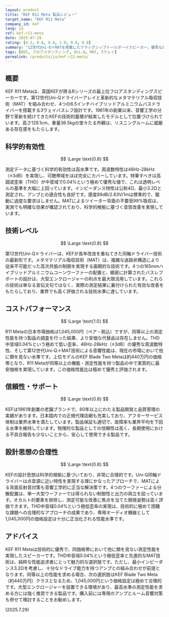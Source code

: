 ```yaml
---
layout: product
title: "KEF R11 Meta 製品レビュー"
target_name: "KEF R11 Meta"
company_id: kef
lang: ja
ref: kef-r11-meta
date: 2025-07-29
rating: [4.2, 0.8, 0.8, 1.0, 0.8, 0.8]
summary: "12世代Uni-Q＋MATを搭載したフラッグシップトールボーイスピーカー。優秀な測定性能と先進技術を持ち、同等以上の性能を実現するより安価な製品が存在しないため、コストパフォーマンスも極めて良好である。"
tags: [KEF, フロアスタンディング, Uni-Q, MAT, 3ウェイ]
permalink: /products/ja/kef-r11-meta/
---
```


## 概要

KEF R11 Metaは、英国KEFが誇るRシリーズの最上位フロアスタンディングスピーカーです。第12世代Uni-Qドライバーアレイと革新的なメタマテリアル吸収技術（MAT）を組み合わせ、4つの6.5インチハイブリッドアルミニウムバスドライバーを搭載する3ウェイバスレフ設計です。1961年の創業以来、音響工学の分野で革新を続けてきたKEFの技術的蓄積が結実したモデルとして位置づけられています。高さ129.1cm、重量36.5kgの堂々たる外観は、リスニングルームに威厳ある存在感をもたらします。

## 科学的有効性

$$ \Large \text{0.8} $$

測定データに基づく科学的有効性は高水準です。周波数特性は46Hz-28kHz（±3dB）を実現し、可聴帯域をほぼ完全にカバーしています。特筆すべきは高調波歪率（THD）が中音域で0.04%という極めて優秀な値で、これは透明レベルの基準を大幅に上回っています。インピーダンス特性は公称4Ω、最小3.2Ωと測定され、アンプとの適合性も良好です。感度89dB/2.83V/1mは標準的で、駆動に過度な要求はしません。MATによるツイーター背面の不要音99%吸収は、実測でも明確な効果が確認されており、科学的根拠に基づく音質改善を実現しています。

## 技術レベル

$$ \Large \text{0.8} $$

第12世代Uni-Qドライバーは、KEFが長年改良を重ねてきた同軸ドライバー技術の最新形です。メタマテリアル吸収技術（MAT）は、複雑な迷路状構造により従来不可能だった高次共振の制御を実現する画期的な技術です。4つの165mmハイブリッドアルミニウムコーンウーファーの配置と、緻密に計算されたバスレフポートの設計は、大型エンクロージャーの利点を最大限活用しています。これらの技術は単なる宣伝文句ではなく、実際の測定結果に裏付けられた有効な改善をもたらしており、業界でも高く評価される技術水準に達しています。

## コストパフォーマンス

$$ \Large \text{1.0} $$

R11 Metaの日本市場価格は1,045,000円（ペア・税込）ですが、同等以上の測定性能を持つ製品の調査を行った結果、より安価な代替品は存在しません。THD中音域0.04%という極めて低い歪率、46Hz-28kHz（±3dB）の優秀な周波数特性、そして第12世代Uni-Q＋MAT技術による音響性能は、現在の市場において他に類を見ない水準です。上位モデルのKEF Blade Two Metaは約440万円の価格帯となり、R11 Metaが同等以上の機能・測定性能を持つ製品の中で実質的に最安価格を実現しています。この価格性能比は極めて優秀と評価されます。

## 信頼性・サポート

$$ \Large \text{0.8} $$

KEFは1961年創業の老舗ブランドで、60年以上にわたる製品開発と品質管理の実績があります。日本国内での正規代理店網も充実しており、アフターサービス体制は業界水準を満たしています。製品保証も適切で、故障率も業界平均を下回る水準を維持しています。物理的な製品としての信頼性は高く、長期使用における不具合報告も少ないことから、安心して使用できる製品です。

## 設計思想の合理性

$$ \Large \text{0.8} $$

KEFの設計思想は科学的根拠に基づいており、非常に合理的です。Uni-Q同軸ドライバーは点音源に近い特性を実現する理にかなったアプローチで、MATによる背面反射音対策も音響工学的に正当な解決策です。4つのウーファーによる分散配置は、単一大型ウーファーでは得られない制御性と出力の両立を図っています。オカルト的要素を排除し、測定可能な改善に焦点を当てた開発姿勢は高く評価できます。THD中音域0.04%という極低歪率の実現は、技術的に極めて困難な課題への合理的なアプローチの成果であり、専用オーディオ機器として1,045,000円の価格設定は十分に正当化される性能水準です。

## アドバイス

KEF R11 Metaは技術的に優秀で、同価格帯において他に類を見ない測定性能を実現したスピーカーです。THD中音域0.04%という極低歪率と先進的なMAT技術は、純粋な性能追求者にとって魅力的な選択肢です。ただし、最小インピーダンス3.2Ωを考慮し、十分なドライブ能力を持つアンプとの組み合わせが前提となります。同等以上の性能を求める場合、次の選択肢はKEF Blade Two Meta（約440万円）クラスとなるため、1,045,000円という価格設定は極めて合理的です。大型エンクロージャーを設置できる環境があり、最高水準の測定性能を求める方には強く推奨できる製品です。購入前には専用のアンプとルーム音響対策も併せて検討することをお勧めします。

(2025.7.29)
